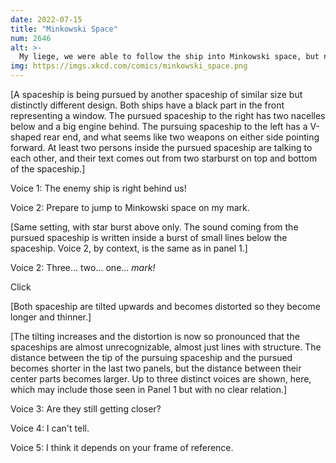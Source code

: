 ```yaml
---
date: 2022-07-15
title: "Minkowski Space"
num: 2646
alt: >-
  My liege, we were able to follow the ship into Minkowski space, but now they've jumped to Hilbert space and they could honestly be anywhere.
img: https://imgs.xkcd.com/comics/minkowski_space.png
---
```

[A spaceship is being pursued by another spaceship of similar size but distinctly different design. Both ships have a black part in the front representing a window. The pursued spaceship to the right has two nacelles below and a big engine behind. The pursuing spaceship to the left has a V-shaped rear end, and what seems like two weapons on either side pointing forward. At least two persons inside the pursued spaceship are talking to each other, and their text comes out from two starburst on top and bottom of the spaceship.]

Voice 1: The enemy ship is right behind us!

Voice 2: Prepare to jump to Minkowski space on my mark.

[Same setting, with star burst above only. The sound coming from the pursued spaceship is written inside a burst of small lines below the spaceship. Voice 2, by context, is the same as in panel 1.]

Voice 2: Three... two... one... *mark!*

Click

[Both spaceship are tilted upwards and becomes distorted so they become longer and thinner.]

[The tilting increases and the distortion is now so pronounced that the spaceships are almost unrecognizable, almost just lines with structure. The distance between the tip of the pursuing spaceship and the pursued becomes shorter in the last two panels, but the distance between their center parts becomes larger. Up to three distinct voices are shown, here, which may include those seen in Panel 1 but with no clear relation.]

Voice 3: Are they still getting closer?

Voice 4: I can't tell.

Voice 5: I think it depends on your frame of reference.